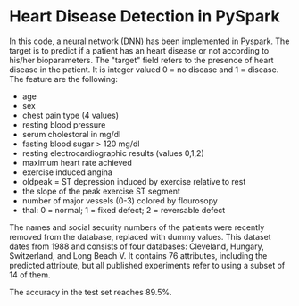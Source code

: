 # Heart Disease Detection in PySpark

In this code, a neural network (DNN) has been implemented in Pyspark.
The target is to predict if a patient has an heart disease or not according to his/her bioparameters. The "target" field refers to the presence of heart disease in the patient. It is integer valued 0 = no disease and 1 = disease. The feature are the following:
* age
* sex
* chest pain type (4 values)
* resting blood pressure
* serum cholestoral in mg/dl
* fasting blood sugar > 120 mg/dl
* resting electrocardiographic results (values 0,1,2)
* maximum heart rate achieved
* exercise induced angina
* oldpeak = ST depression induced by exercise relative to rest
* the slope of the peak exercise ST segment
* number of major vessels (0-3) colored by flourosopy
* thal: 0 = normal; 1 = fixed defect; 2 = reversable defect

The names and social security numbers of the patients were recently removed from the database, replaced with dummy values.
This dataset dates from 1988 and consists of four databases: Cleveland, Hungary, Switzerland, and Long Beach V. It contains 76 attributes, including the predicted attribute, but all published experiments refer to using a subset of 14 of them. 

The accuracy in the test set reaches 89.5%. 
